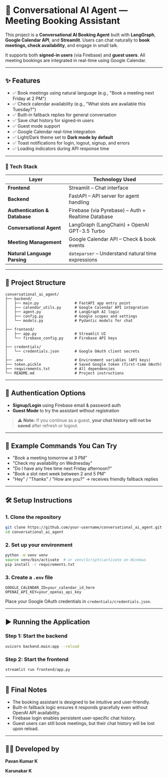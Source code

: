 
# 🧠 Conversational AI Agent — Meeting Booking Assistant

This project is a **Conversational AI Booking Agent** built with **LangGraph**, **Google Calendar API**, and **Streamlit**. Users can chat naturally to **book meetings, check availability**, and engage in small talk.

It supports both **signed-in users** (via Firebase) and **guest users**. All meeting bookings are integrated in real-time using Google Calendar.

---

## ✨ Features

- ✅ Book meetings using natural language (e.g., "Book a meeting next Friday at 2 PM")
- ✅ Check calendar availability (e.g., "What slots are available this Tuesday?")
- ✅ Built-in fallback replies for general conversation
- ✅ Save chat history for signed-in users
- ✅ Guest mode support
- ✅ Google Calendar real-time integration
- ✅ Light/Dark theme set to **Dark mode by default**
- ✅ Toast notifications for login, logout, signup, and errors
- ✅ Loading indicators during API response time

---

### 🧰 Tech Stack

| Layer                         | Technology Used                                      |
|------------------------------|-------------------------------------------------------|
| **Frontend**                 | Streamlit – Chat interface                            |
| **Backend**                  | FastAPI – API server for agent handling               |
| **Authentication & Database**| Firebase (via Pyrebase) – Auth + Realtime Database   |
| **Conversational Agent**     | LangGraph (LangChain) + OpenAI GPT-3.5 Turbo         |
| **Meeting Management**       | Google Calendar API – Check & book events            |
| **Natural Language Parsing** | `dateparser` – Understand natural time expressions    |

---

## 📁 Project Structure

```
conversational_ai_agent/
├── backend/
│   ├── main.py                # FastAPI app entry point
│   ├── calendar_utils.py      # Google Calendar API integration
│   ├── agent.py               # LangGraph AI logic
│   ├── config.py              # Google scopes and settings
│   └── models.py              # Pydantic models for chat
│
├── frontend/
│   ├── app.py                 # Streamlit UI
│   └── firebase_config.py     # Firebase API keys
│
├── credentials/
│   └── credentials.json       # Google OAuth client secrets
│
├── .env                       # Environment variables (API keys)
├── token.pickle               # Saved Google token (first-time OAuth)
├── requirements.txt           # All dependencies
└── README.md                  # Project instructions
```

---

## 🔐 Authentication Options

- **Signup/Login** using Firebase email & password auth
- **Guest Mode** to try the assistant without registration

> ⚠️ **Note:** If you continue as a guest, **your chat history will not be saved** after refresh or logout.

---

## 🧪 Example Commands You Can Try

- "Book a meeting tomorrow at 3 PM"
- "Check my availability on Wednesday"
- "Do I have any free time next Friday afternoon?"
- "Book a slot next week between 2 and 5 PM"
- "Hey" / "Thanks" / "How are you?" → receives friendly fallback replies

---

## 🛠 Setup Instructions

### 1. Clone the repository
```bash
git clone https://github.com/your-username/conversational_ai_agent.git
cd conversational_ai_agent
```

### 2. Set up your environment
```bash
python -m venv venv
source venv/bin/activate  # or venv\Scripts\activate on Windows
pip install -r requirements.txt
```

### 3. Create a `.env` file
```env
GOOGLE_CALENDAR_ID=your_calendar_id_here
OPENAI_API_KEY=your_openai_api_key
```

Place your Google OAuth credentials in `credentials/credentials.json`.

---

## ▶️ Running the Application

### Step 1: Start the backend
```bash
uvicorn backend.main:app --reload
```

### Step 2: Start the frontend
```bash
streamlit run frontend/app.py
```

---

## 🏁 Final Notes

- The booking assistant is designed to be intuitive and user-friendly.
- Built-in fallback logic ensures it responds gracefully even without OpenAI API availability.
- Firebase login enables persistent user-specific chat history.
- Guest users can still book meetings, but their chat history will be lost upon reload.

---

## 👨‍💻 Developed by

**Pavan Kumar K** 

**Karunakar K**
 

